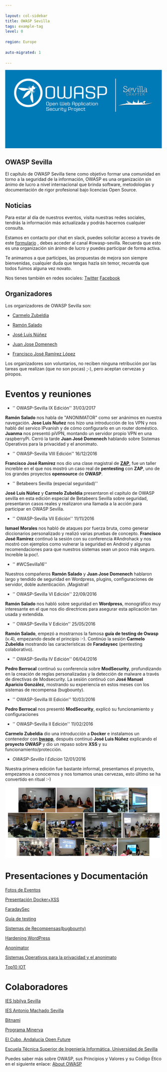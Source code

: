 ```yaml
---

layout: col-sidebar
title: OWASP Sevilla
tags: example-tag
level: 0

region: Europe

auto-migrated: 1

---
```

![Owasp Sevilla](assets/images/event.png)


## OWASP Sevilla

El capítulo de OWASP Sevilla tiene como objetivo formar una comunidad en
torno a la seguridad de la información, OWASP es una organización sin
ánimo de lucro a nivel internacional que brinda software, metodologías
y documentación de rigor profesional bajo licencias Open Source.

## Noticias

Para estar al día de nuestros eventos, visita nuestras redes sociales,
tendrás la información más actualizada y podrás hacernos cualquier
consulta.

Estamos en contacto por chat en slack, puedes solicitar acceso a través
de este [formulario](https://polar-caverns-90777.herokuapp.com/) , debes
acceder al canal \#owasp-sevilla. Recuerda que esto es una organización
sin ánimo de lucro y puedes participar de forma activa.

Te animamos a que participes, las propuestas de mejora son siempre
bienvenidas, cualquier duda que tengas hazla sin temor, recuerda que
todos fuimos alguna vez novato.

Nos tienes también en redes sociales:
[Twitter](https://twitter.com/OWASP_Sevilla)
[Facebook](https://m.facebook.com/groups/1697205410565061)

## Organizadores

Los organizadores de OWASP Sevilla son:

  - [Carmelo Zubeldia](https://twitter.com/czubeldiam)

<!-- end list -->

  - [Ramón Salado](mailto:ramon.salado@owasp.org)

<!-- end list -->

  - [José Luis Núñez](mailto:jnunez@inetsec.es)

<!-- end list -->

  - [Juan Jose Domenech](mailto:juanjosedomenech@gmail.com)

<!-- end list -->

  - [Francisco José Ramírez López](https://twitter.com/paquitocadi)

Los organizadores son voluntarios, no reciben ninguna retribución por
las tareas que realizan (que no son pocas) ;-), pero aceptan cervezas y
piropos.

# Eventos y reuniones

  - '' OWASP-Sevilla IX Edición'' 31/03/2017

**Ramón Salado** nos habla de "ANONIMATOR" como ser anánimos en nuestra
navegación. **Jose Luis Nuñez** nos hizo una introducción de los VPN y
nos habló del servico IPvanish y de cómo configurarlo en un router
doméstico. **Juanma** nos presentó piVPN, montando un servidor propio
VPN en una raspberryPi. Cerró la tarde **Juan José Domenech** hablando
sobre Sistemas Operativos para la privacidad y el anonimato.

  - '' OWASP-Sevilla VIII Edición'' 16/12/2016

**Francisco José Ramírez** nos dío una clase magistral de
[**ZAP**](https://www.owasp.org/index.php/OWASP_Zed_Attack_Proxy_Project), 
fue un taller increíble en el que nos mostró un caso real de
**pentesting** con **ZAP**, uno de los grandes proyectos **opensource**
de **OWASP**.

  - '' Betabeers Sevilla (especial seguridad)''

**José Luis Núñez** y **Carmelo Zubeldia** presentaron el capítulo de
OWASP sevilla en esta edición especial de Betabeers Sevilla sobre
seguridad, presentaron casos reales y realizaron una llamada a la acción
para participar en OWASP Sevilla.

  - '' OWASP-Sevilla VII Edición'' 11/11/2016

**Ismael Morales** nos habló de ataques por fuerza bruta, como generar
diccionarios personalizado y realizó varias pruebas de concepto.
**Francisco José Ramírez** continuó la sesión con su conferencia
\#Androhack y nos mostró con ejemplos como vulnerar la seguridad en
Android y algunas recomendaciones para que nuestros sistemas sean un
poco más seguro. Increíble la poc\!.

  - '' \#WCSevilla16''

Nuestros compañeros **Ramón Salado** y **Juan Jose Domenech** hablaron
largo y tendido de seguridad en Wordpress, plugins, configuraciones de
servidor, doble autenticación. ¡Magistral\!

  - '' OWASP-Sevilla VI Edición'' 22/09/2016

**Ramón Salado** nos habló sobre seguridad en **Wordpress**, monográfico
muy interesante en el que nos dio directrices para asegurar esta
aplicación tan usada y extendida.

  - '' OWASP-Sevilla V Edición'' 25/05/2016

**Ramón Salado**, empezó a mostrarnos la famosa **guía de testing de
Owasp** (v.4), empezando desde el principio :-). Continúo la sesión
**Carmelo Zubeldia** mostrando las características de **Faradaysec**
(pentesting colaborativo).

  - '' OWASP-Sevilla IV Edición'' 06/04/2016

**Pedro Berrocal** continuó su conferencia sobre **ModSecurity**,
profundizando en la creación de reglas personalizadas y la detección de
malware a través de directivas de Modsecurity. La sesión continuó con
**José Manuel Aparicio González**, mostrando su experiencia en estos
meses con los sistemas de recompensa (bugbounty).

  - '' OWASP-Sevilla III Edición'' 10/03/2016

**Pedro Berrocal** nos presentó **ModSecurity**, explicó su
funcionamiento y configuraciones

  - '' OWASP-Sevilla II Edición'' 11/02/2016

**Carmelo Zubeldia** dio una introducción a **Docker** e instalamos un
contenedor con [**bwapp**](http://www.itsecgames.com/), después continuó
**José Luis Núñez** explicando el **proyecto OWASP** y dio un repaso
sobre **XSS** y su funcionamiento/protección.

  - *OWASP-Sevilla I Edición* 12/01/2016

Nuestra primera edición fue bastante informal, presentamos el proyecto,
empezamos a conocernos y nos tomamos unas cervezas, esto último se ha
convertido en ritual :-)

![Owasp Sevilla](assets/images/owaspReu.png)

# Presentaciones y Documentación

[Fotos de Eventos](https://drive.google.com/drive/folders/0B9pYnCCv7eCiODY0aGMySWNDYXM?usp=sharing)

[Presentación Docker+XSS](https://drive.google.com/file/d/0B27X4cLUPgRbY3NNRnlNamtrUGc/view?usp=sharing)

[FaradaySec](https://docs.google.com/presentation/d/1mIrBGp9nfFJol1Bzza70IgQhPp7TBvG77nOGbuPiy5M/edit?usp=sharing)

[Guía de testing](https://drive.google.com/file/d/0B2zLtUkUNXhZa3BKbEZQdm53XzA/view?usp=sharing)

[Sistemas de Recompensas(bugbounty)](https://drive.google.com/open?id=0B2zLtUkUNXhZRjdhbmVvS05Ga0k)

[Hardening WordPress](https://es.slideshare.net/RamnSaladoLucena/owasp-6-seguridad-en-wordpress)

[Anonimator](https://es.slideshare.net/RamnSaladoLucena/anonimator)

[Sistemas Operativos para la privacidad y el anonimato](https://www.slideshare.net/mobile/jjdoms/owasp-sevilla-sistemas-operativos-privacidad-y-anonimato)

[Top10 IOT](https://es.slideshare.net/RamnSaladoLucena/top-10-iot-owasp-hackbeers-sevilla)

# Colaboradores

[IES Isbilya Sevilla](http://www.isbilya.es)

[IES Antonio Machado Sevilla](http://www.juntadeandalucia.es/averroes/centros-tic/41009071/helvia/sitio/index.cgi)

[Bitnami](https://bitnami.com/)

[Programa Minerva](https://www.programaminerva.es/)

[El Cubo, Andalucía Open Future](https://andalucia.openfuture.org/)

[Escuela Técnica Superior de Ingeniería Informática, Universidad de Sevilla](https://www.informatica.us.es/)

<headertabs />

Puedes saber más sobre OWASP, sus Principios y Valores y su Código Ético
en el siguiente enlace: [About OWASP](About_The_Open_Web_Application_Security_Project "wikilink")
